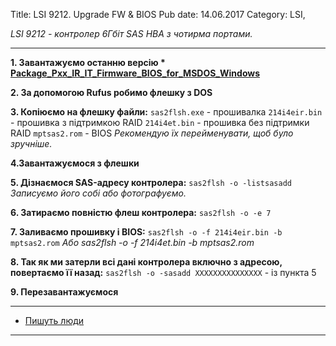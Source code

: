 Title: LSI 9212. Upgrade FW &#038; BIOS
Pub date: 14.06.2017
Category: LSI, 

_LSI 9212 - контролер 6Гбіт SAS HBA з чотирма портами._

-----

**1. Завантажуємо останню версію * <a href="https://www.broadcom.com/support/download-search/?pg=&amp;pf=&amp;pn=SAS+9212-4i4e+Host+Bus+Adapter&amp;po=&amp;pa=&amp;dk=">Package_Pxx_IR_IT_Firmware_BIOS_for_MSDOS_Windows</a>**

**2. За допомогою Rufus робимо флешку з DOS**

**3. Копіюємо на флешку файли:**
`sas2flsh.exe` - прошивалка
`214i4eir.bin` - прошивка з підтримкою RAID
`214i4et.bin` - прошивка без підтримки RAID
`mptsas2.rom` - BIOS
_Рекомендую їх перейменувати, щоб було зручніше._

**4.Завантажуємося з флешки**

**5. Дізнаємося SAS-адресу контролера:**
`sas2flsh -o -listsasadd`
_Записуємо його собі або фотографуємо._

**6. Затираємо повністю флеш контролера:**
`sas2flsh -o -e 7`

**7. Заливаємо прошивку і BIOS:**
`sas2flsh -o -f 214i4eir.bin -b mptsas2.rom`
_Або sas2flsh -o -f 214i4et.bin -b mptsas2.rom_

**8. Так як ми затерли всі дані контролера включно з адресою, повертаємо її назад:**
`sas2flsh -o -sasadd ХХХХХХХХХХХХХХХ` - із пункта 5

**9. Перезавантажуємося**

-----

* <a href="http://nobrix.ru/firmware_lsi">Пишуть люди</a>

-----